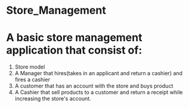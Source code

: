 # Store_Management

# A basic store management application that consist of:
  1. Store model
  2. A Manager that hires(takes in an applicant and return a cashier) and fires a cashier
  3. A customer that has an account with the store and buys product
  4. A Cashier that sell products to a customer and return a receipt while increasing the store's account.

